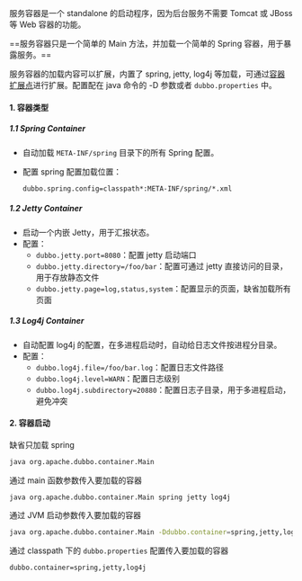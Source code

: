 服务容器是一个 standalone 的启动程序，因为后台服务不需要 Tomcat 或 JBoss 等 Web 容器的功能。

==服务容器只是一个简单的 Main 方法，并加载一个简单的 Spring 容器，用于暴露服务。==

服务容器的加载内容可以扩展，内置了 spring, jetty, log4j 等加载，可通过[容器扩展点](https://dubbo.apache.org/zh/docs/v2.7/dev/impls/container)进行扩展。配置配在 java 命令的 -D 参数或者 `dubbo.properties` 中。

#### 1. 容器类型

##### 1.1 Spring Container

- 自动加载 `META-INF/spring` 目录下的所有 Spring 配置。

- 配置 spring 配置加载位置：

  ```fallback
  dubbo.spring.config=classpath*:META-INF/spring/*.xml
  ```

##### 1.2 Jetty Container

- 启动一个内嵌 Jetty，用于汇报状态。
- 配置：
  - `dubbo.jetty.port=8080`：配置 jetty 启动端口
  - `dubbo.jetty.directory=/foo/bar`：配置可通过 jetty 直接访问的目录，用于存放静态文件
  - `dubbo.jetty.page=log,status,system`：配置显示的页面，缺省加载所有页面

##### 1.3 Log4j Container

- 自动配置 log4j 的配置，在多进程启动时，自动给日志文件按进程分目录。
- 配置：
  - `dubbo.log4j.file=/foo/bar.log`：配置日志文件路径
  - `dubbo.log4j.level=WARN`：配置日志级别
  - `dubbo.log4j.subdirectory=20880`：配置日志子目录，用于多进程启动，避免冲突

#### 2. 容器启动

缺省只加载 spring

```sh
java org.apache.dubbo.container.Main
```

通过 main 函数参数传入要加载的容器

```sh
java org.apache.dubbo.container.Main spring jetty log4j
```

通过 JVM 启动参数传入要加载的容器

```sh
java org.apache.dubbo.container.Main -Ddubbo.container=spring,jetty,log4j
```

通过 classpath 下的 `dubbo.properties` 配置传入要加载的容器

```fallback
dubbo.container=spring,jetty,log4j
```

